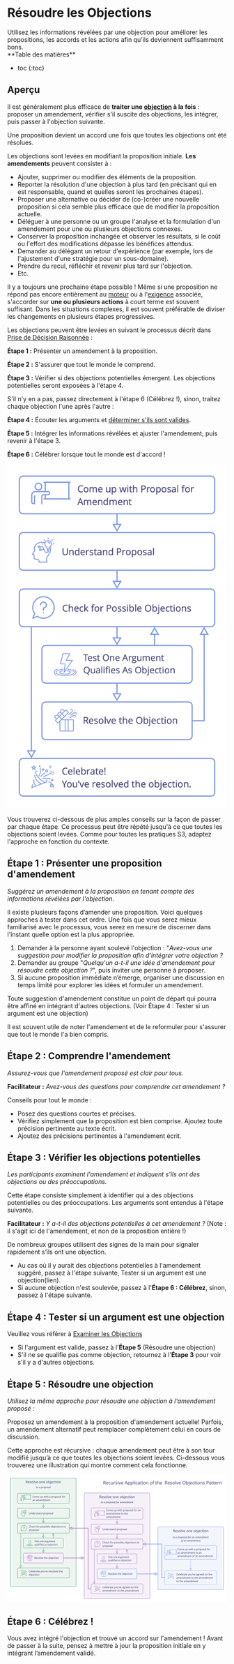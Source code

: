 # Résoudre les Objections

<summary>
Utilisez les informations révélées par une objection pour améliorer les propositions, les accords et les actions afin qu'ils deviennent suffisamment bons. 
</summary>


<only presets="jekyll">
**Table des matières**

* toc
{:toc}

</only>

## Aperçu

Il est généralement plus efficace de **traiter une  [objection](glossary:objection) à la fois** : proposer un amendement, vérifier s'il suscite des objections, les intégrer, puis passer à l'objection suivante.

Une proposition devient un accord une fois que toutes les objections ont été résolues.

Les objections sont levées en modifiant la proposition initiale. **Les amendements** peuvent consister à :

- Ajouter, supprimer ou modifier des éléments de la proposition.
- Reporter la résolution d'une objection à plus tard  (en précisant qui en est responsable, quand et quelles seront les prochaines étapes).
- Proposer une alternative ou décider de (co-)créer une nouvelle proposition si cela semble plus efficace que de modifier la proposition actuelle.
- Déléguer à une personne ou un groupe l'analyse et la formulation d'un amendement pour une ou plusieurs objections connexes.
- Conserver la proposition inchangée et observer les résultats, si le coût ou l'effort des modifications dépasse les bénéfices attendus.
- Demander au délégant un retour d'expérience (par exemple, lors de l'ajustement d'une stratégie pour un sous-domaine).
- Prendre du recul, réfléchir et revenir plus tard sur l'objection.
- Etc.

Il y a toujours une prochaine étape possible ! Même si une proposition ne répond pas encore entièrement au [moteur](glossary:organizational-driver) ou à l'[exigence](glossary:requirement) associée, s'accorder sur **une ou plusieurs actions** à court terme est souvent suffisant. Dans les situations complexes, il est souvent préférable de diviser les changements en plusieurs étapes progressives.

Les objections peuvent être levées en suivant le processus décrit dans [Prise de Décision Raisonnée](section:reasoned-decision-making) :

**Étape 1 :** Présenter un amendement à la proposition.

**Étape 2 :** S'assurer que tout le monde le comprend.

**Étape 3 :** Vérifier si des objections potentielles émergent. Les objections potentielles seront exposées à l'étape 4.

S'il n'y en a pas, passez directement à l'étape 6 (Célébrez !), sinon, traitez chaque objection l'une après l'autre :

**Étape 4 :** Écouter les arguments et [déterminer s'ils sont valides](section:test-arguments-qualify-as-objections).

**Étape 5 :** Intégrer les informations révélées et ajuster l'amendement, puis revenir à l'étape 3.

**Étape 6 :** Célébrer  lorsque tout le monde est d'accord !

![Processus pour intégrer une objection](img/agreements/resolve-objections.png)

Vous trouverez ci-dessous de plus amples conseils sur la façon de passer par chaque étape. Ce processus peut être répété jusqu'à ce que toutes les objections soient levées. Comme pour toutes les pratiques S3, adaptez l'approche en fonction du contexte.


## Étape 1 : Présenter une proposition d'amendement

*Suggérez un amendement à la proposition en tenant compte des informations révélées par l'objection.*

Il existe plusieurs façons d’amender une proposition.  Voici quelques approches à tester dans cet ordre. Une fois que vous serez mieux familiarisé avec le processus, vous serez en mesure de discerner dans l'instant quelle option est la plus appropriée.

1. Demander à la personne ayant soulevé l'objection : "*Avez-vous une suggestion pour modifier la proposition afin d'intégrer votre objection ?*
2. Demander au groupe "*Quelqu'un a-t-il une idée d'amendement pour résoudre cette objection ?*", puis inviter une personne à proposer.
3. Si aucune proposition immédiate n’émerge, organiser une discussion en temps limité pour explorer les idées et formuler un amendement.

Toute suggestion d'amendement constitue un point de départ qui pourra être affiné en intégrant d'autres objections. (Voir Étape 4 : Tester si un argument est une objection)

Il est souvent utile de noter l'amendement et de le reformuler pour s'assurer que tout le monde l'a bien compris.


## Étape 2 : Comprendre l'amendement

*Assurez-vous que l'amendement proposé est clair pour tous.*

**Facilitateur :** *Avez-vous des questions pour comprendre cet amendement ?*

Conseils pour tout le monde :

- Posez des questions courtes et précises.
- Vérifiez simplement que la proposition est bien comprise. Ajoutez toute précision pertinente au texte écrit.
- Ajoutez des précisions pertinentes à l'amendement écrit.


## Étape 3 : Vérifier les objections potentielles

*Les participants examinent l'amendement et indiquent s'ils ont des objections ou des préoccupations.*

Cette étape consiste simplement à identifier qui a des objections potentielles ou des préoccupations. Les arguments sont entendus à l'étape suivante.

**Facilitateur :** *Y a-t-il des objections potentielles à cet amendement ?* (Note : il s'agit ici de l'amendement, et non de la proposition entière !)

De nombreux groupes utilisent des signes de la main pour signaler rapidement s’ils ont une objection.

- Au cas où il y aurait des objections potentielles à l'amendement suggéré, passez à l'étape suivante, Tester si un argument est une objection(lien).
- Si aucune objection n'est soulevée, passez à l'**Étape 6 : Célébrez**, sinon, passez à l'étape suivante.


## Étape 4 : Tester si un argument est une objection

Veuillez vous référer à [Examiner les Objections](section:test-arguments-qualify-as-objections)

- Si l'argument est valide, passez à l'**Étape 5** (Résoudre une objection)
- S'il ne se qualifie pas comme objection, retournez à l'**Étape 3** pour voir s'il y a d'autres objections.


## Étape 5 : Résoudre une objection

*Utilisez la même approche pour résoudre une objection à l'amendement proposé :*

Proposez un amendement à la proposition d'amendement actuelle! Parfois, un amendement alternatif peut remplacer complètement celui en cours de discussion.

Cette approche est récursive : chaque amendement peut être à son tour modifié jusqu’à ce que toutes les objections soient levées. Ci-dessous vous trouverez une illustration qui montre comment cela fonctionne.

![Application récursive de la pratique Résoudre les Objections ](img/agreements/resolve-objections-process.png)


## Étape 6 : Célébrez !

Vous avez intégré l'objection et trouvé un accord sur l'amendement ! Avant de passer à la suite, pensez à mettre à jour la proposition initiale en y intégrant l’amendement validé.
